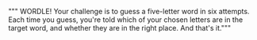 """
WORDLE!
Your challenge is to guess a five-letter word in six attempts.
Each time you guess,
you're told which of your chosen letters are in the target word,
and whether they are in the right place. And that's it."""
